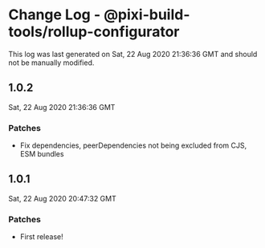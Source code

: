 # Change Log - @pixi-build-tools/rollup-configurator

This log was last generated on Sat, 22 Aug 2020 21:36:36 GMT and should not be manually modified.

## 1.0.2
Sat, 22 Aug 2020 21:36:36 GMT

### Patches

- Fix dependencies, peerDependencies not being excluded from CJS, ESM bundles

## 1.0.1
Sat, 22 Aug 2020 20:47:32 GMT

### Patches

- First release!

